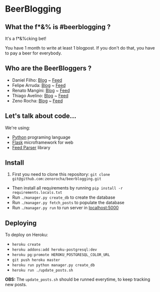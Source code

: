 # BeerBlogging

## What the f*&% is #beerblogging ?

It's a f*&%cking bet!

You have 1 month to write at least 1 blogpost. If you don't do that, you have to pay a beer for everybody.

## Who are the BeerBloggers ?

* Daniel Filho: [Blog](http://danielfilho.info/) ~ [Feed](http://danielfilho.info/atom.xml)
* Felipe Arruda: [Blog](http://arruda.blog.br/) ~ [Feed](http://www.arruda.blog.br/?feed=rss2)
* Renato Mangini: [Blog](http://www.renatomangini.com/) ~ [Feed](http://www.renatomangini.com/feeds/posts/default)
* Thiago Avelino: [Blog](http://avelino.us/) ~ [Feed](http://feeds.feedburner.com/pyavelino)
* Zeno Rocha: [Blog](http://zenorocha.com/) ~ [Feed](http://feeds.feedburner.com/zenorocha)

## Let's talk about code...

We're using:

* [Python](http://python.org/) programing language
* [Flask](http://flask.pocoo.org/) microframework for web
* [Feed Parser](http://www.feedparser.org/) library

## Install

1. First you need to clone this repository: `git clone git@github.com:zenorocha/beerblogging.git`
* Then install all requirements by running `pip install -r requirements.locals.txt`
* Run `./manager.py create_db` to create the database
* Run `./manager.py fetch_posts` to populate the database
* Run `./manager.py run` to run server in [localhost:5000](http://localhost:5000)

## Deploying

To deploy on Heroku:

* `heroku create`
* `heroku addons:add heroku-postgresql:dev`
* `heroku pg:promote HEROKU_POSTGRESQL_COLOR_URL`
* `git push heroku master`
* `heroku run python manager.py create_db`
* `heroku run ./update_posts.sh`

**OBS:** The `update_posts.sh` should be runned everytime, to keep tracking new posts.
